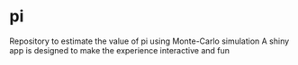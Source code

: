 # pi
Repository to estimate the value of pi using Monte-Carlo simulation
A shiny app is designed to make the experience interactive and fun

